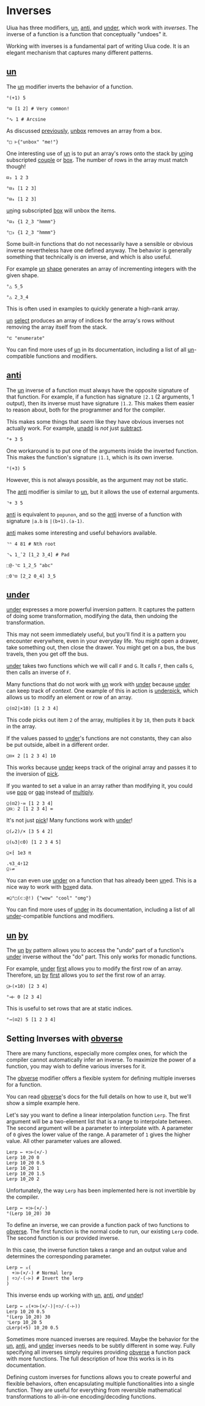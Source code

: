 # Inverses

Uiua has three modifiers, [un](/docs/un), [anti](/docs/anti), and [under](/docs/under), which work with *inverses*. The inverse of a function is a function that conceptually "undoes" it.

Working with inverses is a fundamental part of writing Uiua code. It is an elegant mechanism that captures many different patterns.

## [un](/docs/un)

The [un](/docs/un) modifier inverts the behavior of a function.

```uiua
°(+1) 5
```

```uiua
°⊟ [1 2] # Very common!
```

```uiua
°∿ 1 # Arcsine
```

As discussed [previously](/tutorial/arrays#array-model), [un](/docs/un)[box](/docs/box) removes an array from a box.

```uiua
°□ ⊢{"unbox" "me!"}
```

One interesting use of [un](/docs/un) is to put an array's rows onto the stack by [un](/docs/un)ing subscripted [couple](/docs/couple) or [box](/docs/box). The number of rows in the array must match though!

```uiua
⊟₃ 1 2 3
```

```uiua
°⊟₃ [1 2 3]
```

```uiua should fail
°⊟₄ [1 2 3]
```

[un](/docs/un)ing subscripted [box](/docs/box) will unbox the items.

```uiua
°⊟₃ {1 2_3 "hmmm"}
```

```uiua
°□₃ {1 2_3 "hmmm"}
```

Some built-in functions that do not necessarily have a sensible or obvious inverse nevertheless have one defined anyway. The behavior is generally something that technically is *an* inverse, and which is also useful.

For example [un](/docs/un) [shape](/docs/shape) generates an array of incrementing integers with the given shape.

```uiua
°△ 5_5
```

```uiua
°△ 2_3_4
```

This is often used in examples to quickly generate a high-rank array.

[un](/docs/un) [select](/docs/select) produces an array of indices for the array's rows without removing the array itself from the stack.
```uiua
°⊏ "enumerate"
```

You can find more uses of [un](/docs/un) in its documentation, including a list of all [un](/docs/un)-compatible functions and modifiers.

## [anti](/docs/anti)

The [un](/docs/un) inverse of a function must always have the opposite signature of that function. For example, if a function has signature `|2.1` (2 arguments, 1 output), then its inverse must have signature `|1.2`. This makes them easier to reason about, both for the programmer and for the compiler.

This makes some things that *seem* like they have obvious inverses not actually work. For example, [un](/docs/un)[add](/docs/add) is *not* just [subtract](/docs/sub).

```uiua should fail
°+ 3 5
```

One workaround is to put one of the arguments inside the inverted function. This makes the function's signature `|1.1`, which is its own inverse.

```uiua
°(+3) 5
```

However, this is not always possible, as the argument may not be static.

The [anti](/docs/anti) modifier is similar to [un](/docs/un), but it allows the use of external arguments.

```uiua
⌝+ 3 5
```

[anti](/docs/anti) is equivalent to `popunon`, and so the [anti](/docs/anti) inverse of a function with signature `|a.b` is `|(b+1).(a-1)`.

[anti](/docs/anti) makes some interesting and useful behaviors available.

```uiua
⌝ⁿ 4 81 # Nth root
```

```uiua
⌝↘ 1_¯2 [1_2 3_4] # Pad
```

```uiua
⬚@-⌝⊏ 1_2_5 "abc"
```

```uiua
⬚0⌝⊡ [2_2 0_4] 3_5
```

## [under](/docs/under)

[under](/docs/under) expresses a more powerful inversion pattern. It captures the pattern of doing some transformation, modifying the data, then undoing the transformation.

This may not seem immediately useful, but you'll find it is a pattern you encounter everywhere, even in your everyday life. You might open a drawer, take something out, then close the drawer. You might get on a bus, the bus travels, then you get off the bus.

[under](/docs/under) takes two functions which we will call `F` and `G`. It calls `F`, then calls `G`, then calls an inverse of `F`.

Many functions that do not work with [un](/docs/un) work with [under](/docs/under) because [under](/docs/under) can keep track of *context*. One example of this in action is [under](/docs/under)[pick](/docs/pick), which allows us to modify an element or row of an array.

```uiua
⍜(⊡2|×10) [1 2 3 4]
```

This code picks out item `2` of the array, multiplies it by `10`, then puts it back in the array.

If the values passed to [under](/docs/under)'s functions are not constants, they can also be put outside, albeit in a different order.

```uiua
⍜⊡× 2 [1 2 3 4] 10
```

This works because [under](/docs/under) keeps track of the original array and passes it to the inversion of [pick](/docs/pick).

If you wanted to set a value in an array rather than modifying it, you could use [pop](/docs/pop) or [gap](/docs/gap) instead of [multiply](/docs/multiply).

```uiua
⍜(⊡2)⋅∞ [1 2 3 4]
⍜⊡◌ 2 [1 2 3 4] ∞
```

It's not just [pick](/docs/pick)! Many functions work with [under](/docs/under)!

```uiua
⍜(↙2)/× [3 5 4 2]
```

```uiua
⍜(↻3|⊂0) [1 2 3 4 5]
```

```uiua
⍜×⁅ 1e3 π
```

```uiua
.↯3_4⇡12
⍜♭⇌
```

You can even use [under](/docs/under) on a function that has already been [un](/docs/un)ed. This is a nice way to work with [box](/docs/box)ed data.

```uiua
≡⍜°□(⊂:@!) {"wow" "cool" "omg"}
```

You can find more uses of [under](/docs/under) in its documentation, including a list of all [under](/docs/under)-compatible functions and modifiers.

## [un](/docs/un) [by](/docs/by)

The [un](/docs/un) [by](/docs/by) pattern allows you to access the "undo" part of a function's [under](/docs/under) inverse without the "do" part. This only works for monadic functions.

For example, [under](/docs/under) [first](/docs/first) allows you to modify the first row of an array. Therefore, [un](/docs/un) [by](/docs/by) [first](/docs/first) allows you to *set* the first row of an array.

```uiua
⍜⊢(×10) [2 3 4]
```

```uiua
°⊸⊢ 0 [2 3 4]
```

This is useful to set rows that are at static indices.

```uiua
°⊸(⊡2) 5 [1 2 3 4]
```

## Setting Inverses with [obverse](/docs/obverse)

There are many functions, especially more complex ones, for which the compiler cannot automatically infer an inverse. To maximize the power of a function, you may wish to define various inverses for it.

The [obverse](/docs/obverse) modifier offers a flexible system for defining multiple inverses for a function.

You can read [obverse](/docs/obverse)'s docs for the full details on how to use it, but we'll show a simple example here.

Let's say you want to define a linear interpolation function `Lerp`. The first argument will be a two-element list that is a range to interpolate between. The second argument will be a parameter to interpolate with. A parameter of `0` gives the lower value of the range. A parameter of `1` gives the higher value. All other parameter values are allowed.

```uiua
Lerp ← +⊃⊢(×/-)
Lerp 10_20 0
Lerp 10_20 0.5
Lerp 10_20 1
Lerp 10_20 1.5
Lerp 10_20 2
```

Unfortunately, the way `Lerp` has been implemented here is not invertible by the compiler.

```uiua should fail
Lerp ← +⊃⊢(×/-)
°(Lerp 10_20) 30
```

To define an inverse, we can provide a function pack of two functions to [obverse](/docs/obverse). The first function is the normal code to run, our existing `Lerp` code. The second function is our provided inverse.

In this case, the inverse function takes a range and an output value and determines the corresponding parameter.

```uiua
Lerp ← ⌅(
  +⊃⊢(×/-) # Normal lerp
| ÷⊃/-(-⊢) # Invert the lerp
)
```

This inverse ends up working with [un](/docs/un), [anti](/docs/anti), *and* [under](/docs/under)!

```uiua
Lerp ← ⌅(+⊃⊢(×/-)|÷⊃/-(-⊢))
Lerp 10_20 0.5
°(Lerp 10_20) 30
⌝Lerp 10_20 5
⍜Lerp(+5) 10_20 0.5
```

Sometimes more nuanced inverses are required. Maybe the behavior for the [un](/docs/un), [anti](/docs/anti), and [under](/docs/under) inverses needs to be subtly different in some way. Fully specifying all inverses simply requires providing [obverse](/docs/obverse) a function pack with more functions. The full description of how this works is in its documentation.

Defining custom inverses for functions allows you to create powerful and flexible behaviors, often encapsulating multiple functionalities into a single function. They are useful for everything from reversible mathematical transformations to all-in-one encoding/decoding functions.